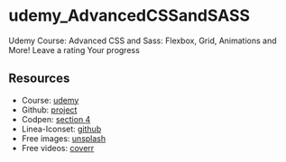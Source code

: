 # udemy_AdvancedCSSandSASS
Udemy Course: Advanced CSS and Sass: Flexbox, Grid, Animations and More! Leave a rating Your progress

## Resources
* Course: [udemy](https://www.udemy.com/course/advanced-css-and-sass/)
* Github: [project](https://github.com/kozigh01/udemy_AdvancedCSSandSASS)
* Codpen: [section 4](https://codepen.io/kozigh01/pen/MWYGQVR?editors=1100)
* Linea-Iconset: [github](https://github.com/linea-io/Linea-Iconset)
* Free images: [unsplash](https://unsplash.com/)
* Free videos: [coverr](https://coverr.co/)
